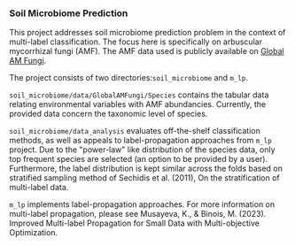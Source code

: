 ### Soil Microbiome Prediction

This project addresses soil microbiome prediction problem in the context of multi-label classification. The focus here is specifically on arbuscular mycorrhizal fungi (AMF).
The AMF data used is publicly available on [Global AM Fungi](https://globalamfungi.com/). 

The project consists of two directories:`soil_microbiome` and `m_lp`.

`soil_microbiome/data/GlobalAMFungi/Species` contains the tabular data relating environmental variables with AMF abundancies. 
Currently, the provided data concern the taxonomic level of species.

`soil_microbiome/data_analysis` evaluates off-the-shelf classification methods, as well as appeals to label-propagation 
approaches from `m_lp` project. Due to the "power-law" like distribution of the species data, only top frequent species are selected (an option to be provided by a user). 
Furthermore, the label distribution is kept similar across the folds based on stratified sampling method of 
Sechidis et al. (2011), On the stratification of multi-label data.

`m_lp` implements label-propagation approaches. For more information on multi-label 
propagation, please see Musayeva, K., & Binois, M. (2023). Improved Multi-label Propagation for Small Data with Multi-objective Optimization. 

